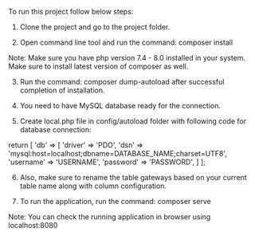 To run this project follow below steps:

1. Clone the project and go to the project folder.

2. Open command line tool and run the command: composer install

Note: Make sure you have php version 7.4 - 8.0 installed in your system. Make sure to install latest version of composer as well.

3. Run the command: composer dump-autoload after successful completion of installation.

4. You need to have MySQL database ready for the connection.

5. Create local.php file in config/autoload folder with following code for database connection:

return [
    'db' => [
        'driver' => 'PDO',
        'dsn' => 'mysql:host=localhost;dbname=DATABASE_NAME;charset=UTF8',
        'username' => 'USERNAME',
        'password' => 'PASSWORD',
    ]
];

6. Also, make sure to rename the table gateways based on your current table name along with column configuration.

7. To run the application, run the command: composer serve

Note: You can check the running application in browser using localhost:8080